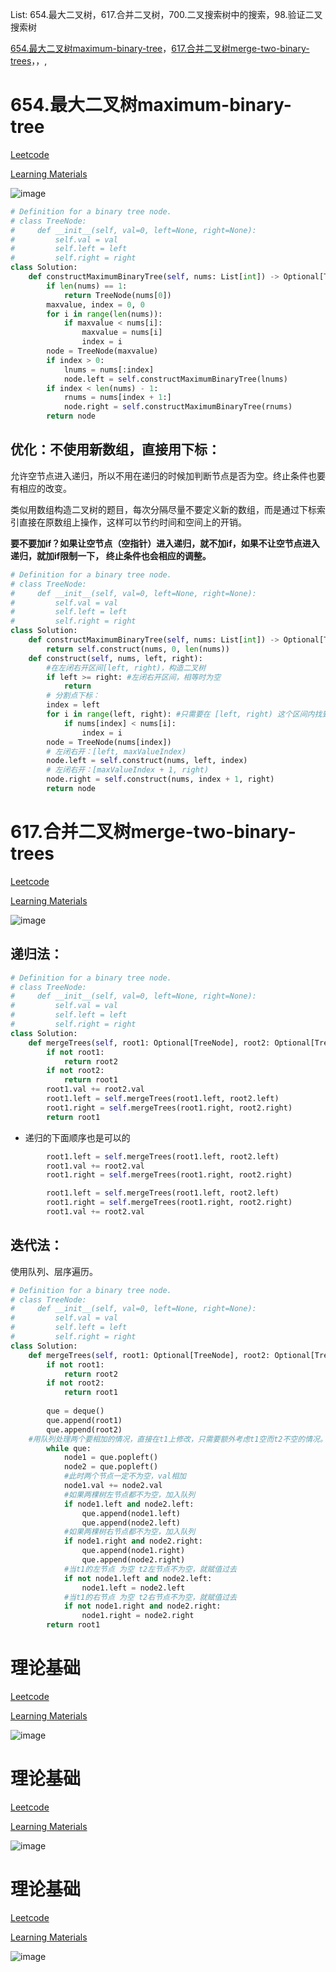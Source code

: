 List: 654.最大二叉树，617.合并二叉树，700.二叉搜索树中的搜索，98.验证二叉搜索树


[654.最大二叉树maximum-binary-tree](#01)，[617.合并二叉树merge-two-binary-trees](#02)，[](#03)，[](#04),[](#05)

# <span id="01">654.最大二叉树maximum-binary-tree</span>

[Leetcode](https://leetcode.cn/problems/maximum-binary-tree/description/) 

[Learning Materials](https://programmercarl.com/0654.%E6%9C%80%E5%A4%A7%E4%BA%8C%E5%8F%89%E6%A0%91.html)

![image](../images/654-maximum-binary-tree.png)

```python
# Definition for a binary tree node.
# class TreeNode:
#     def __init__(self, val=0, left=None, right=None):
#         self.val = val
#         self.left = left
#         self.right = right
class Solution:
    def constructMaximumBinaryTree(self, nums: List[int]) -> Optional[TreeNode]:
        if len(nums) == 1:
            return TreeNode(nums[0])
        maxvalue, index = 0, 0
        for i in range(len(nums)):
            if maxvalue < nums[i]:
                maxvalue = nums[i]
                index = i 
        node = TreeNode(maxvalue)
        if index > 0:
            lnums = nums[:index]
            node.left = self.constructMaximumBinaryTree(lnums)
        if index < len(nums) - 1:
            rnums = nums[index + 1:]
            node.right = self.constructMaximumBinaryTree(rnums)
        return node
```

## 优化：不使用新数组，直接用下标：

允许空节点进入递归，所以不用在递归的时候加判断节点是否为空。终止条件也要有相应的改变。

类似用数组构造二叉树的题目，每次分隔尽量不要定义新的数组，而是通过下标索引直接在原数组上操作，这样可以节约时间和空间上的开销。

**要不要加if？如果让空节点（空指针）进入递归，就不加if，如果不让空节点进入递归，就加if限制一下， 终止条件也会相应的调整。**

```python
# Definition for a binary tree node.
# class TreeNode:
#     def __init__(self, val=0, left=None, right=None):
#         self.val = val
#         self.left = left
#         self.right = right
class Solution:
    def constructMaximumBinaryTree(self, nums: List[int]) -> Optional[TreeNode]:
        return self.construct(nums, 0, len(nums))
    def construct(self, nums, left, right):
        #在左闭右开区间[left, right)，构造二叉树
        if left >= right: #左闭右开区间，相等时为空
            return
        # 分割点下标：
        index = left
        for i in range(left, right): #只需要在 [left, right) 这个区间内找到最大值
            if nums[index] < nums[i]:
                index = i 
        node = TreeNode(nums[index])
        # 左闭右开：[left, maxValueIndex)
        node.left = self.construct(nums, left, index)
        # 左闭右开：[maxValueIndex + 1, right)
        node.right = self.construct(nums, index + 1, right)
        return node
```

# <span id="02">617.合并二叉树merge-two-binary-trees</span>

[Leetcode](https://leetcode.cn/problems/merge-two-binary-trees/description/) 

[Learning Materials](https://programmercarl.com/0617.%E5%90%88%E5%B9%B6%E4%BA%8C%E5%8F%89%E6%A0%91.html#%E7%AE%97%E6%B3%95%E5%85%AC%E5%BC%80%E8%AF%BE)

![image](../images/617-merge-two-binary-trees.png)

## 递归法：

```python
# Definition for a binary tree node.
# class TreeNode:
#     def __init__(self, val=0, left=None, right=None):
#         self.val = val
#         self.left = left
#         self.right = right
class Solution:
    def mergeTrees(self, root1: Optional[TreeNode], root2: Optional[TreeNode]) -> Optional[TreeNode]:
        if not root1:
            return root2
        if not root2:
            return root1
        root1.val += root2.val  
        root1.left = self.mergeTrees(root1.left, root2.left)
        root1.right = self.mergeTrees(root1.right, root2.right)
        return root1
```

- 递归的下面顺序也是可以的

```python
        root1.left = self.mergeTrees(root1.left, root2.left)
        root1.val += root2.val  
        root1.right = self.mergeTrees(root1.right, root2.right)
```

```python
        root1.left = self.mergeTrees(root1.left, root2.left)
        root1.right = self.mergeTrees(root1.right, root2.right)
        root1.val += root2.val
```

## 迭代法：

使用队列、层序遍历。

```python
# Definition for a binary tree node.
# class TreeNode:
#     def __init__(self, val=0, left=None, right=None):
#         self.val = val
#         self.left = left
#         self.right = right
class Solution:
    def mergeTrees(self, root1: Optional[TreeNode], root2: Optional[TreeNode]) -> Optional[TreeNode]:
        if not root1:
            return root2
        if not root2:
            return root1
        
        que = deque()
        que.append(root1)
        que.append(root2)
    #用队列处理两个要相加的情况，直接在t1上修改，只需要额外考虑t1空而t2不空的情况。
        while que:
            node1 = que.popleft()
            node2 = que.popleft()
            #此时两个节点一定不为空，val相加
            node1.val += node2.val
            #如果两棵树左节点都不为空，加入队列
            if node1.left and node2.left:
                que.append(node1.left)
                que.append(node2.left)
            #如果两棵树右节点都不为空，加入队列
            if node1.right and node2.right:
                que.append(node1.right)
                que.append(node2.right)
            #当t1的左节点 为空 t2左节点不为空，就赋值过去
            if not node1.left and node2.left:
                node1.left = node2.left
            #当t1的右节点 为空 t2右节点不为空，就赋值过去
            if not node1.right and node2.right:
                node1.right = node2.right
        return root1
```

# <span id="03">理论基础</span>

[Leetcode]() 

[Learning Materials]()

![image](../images/.png)

# <span id="04">理论基础</span>

[Leetcode]() 

[Learning Materials]()

![image](../images/.png)

# <span id="05">理论基础</span>

[Leetcode]() 

[Learning Materials]()

![image](../images/.png)

